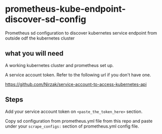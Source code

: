 # prometheus-kube-endpoint-discover-sd-config
Prometheus sd configuration to discover kubernetes service endpoint from outside odf the kubernetes cluster

## what you will need

A working kubernetes cluster and prometheus set up.

A service account token. Refer to the following url if you don't have one.

https://github.com/Nirzak/service-account-to-access-kubernetes-api

## Steps

Add your service account token on `<paste_the_token_here>` section.

Copy sd configuration from prometheus.yml file from this repo and paste under your `scrape_configs:` section of prometheus.yml config file. 